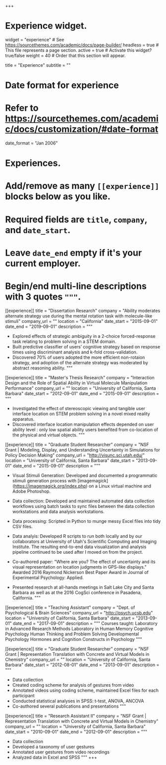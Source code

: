 +++
# Experience widget.
widget = "experience"  # See https://sourcethemes.com/academic/docs/page-builder/
headless = true  # This file represents a page section.
active = true  # Activate this widget? true/false
weight = 40  # Order that this section will appear.

title = "Experience"
subtitle = ""

# Date format for experience
#   Refer to https://sourcethemes.com/academic/docs/customization/#date-format
date_format = "Jan 2006"

# Experiences.
#   Add/remove as many `[[experience]]` blocks below as you like.
#   Required fields are `title`, `company`, and `date_start`.
#   Leave `date_end` empty if it's your current employer.
#   Begin/end multi-line descriptions with 3 quotes `"""`.

[[experience]]
  title = "Dissertation Research"
  company = "Ability moderates alternate strategy use during the mental rotation task with molecule-like stimuli"
  company_url = ""
  location = "California"
  date_start = "2015-09-01"
  date_end = "2019-09-01"
  description = """
  * Explored effects of strategic ambiguity in a 2-choice forced-response task relating to problem solving in a STEM domain. 
  * Built predictive classifier of users’ cognitive strategy based on response times using discriminant analysis and k-fold cross-validation. 
  * Discovered 70% of users adopted the more efficient non-rotaion strategy, and adoption of the alternate strategy was moderated by abstract reasoning ability.
  """
  
[[experience]]
  title = "Master's Thesis Research"
  company = "Interaction Design and the Role of Spatial Ability in Virtual Molecule Manipulation Performance"
  company_url = ""
  location = "University of California, Santa Barbara"
  date_start = "2012-09-01"
  date_end = "2015-09-01"
  description = """
  * Investigated the effect of stereoscopic viewing and tangible user interface location on STEM problem solving in a novel mixed reality apparatus.
  * Discovered interface location manipulation effects depended on user ability level : only low spatial ability users benefited from co-location of the physical and virtual objects.
  """
  
[[experience]]
  title = "Graduate Student Researcher"
  company = "NSF Grant | Modeling, Display, and Understanding Uncertainty in Simulations for Policy Decision Making"
  company_url = "http://visunc.sci.utah.edu/"
  location = "University of California, Santa Barbara"
  date_start = "2013-09-01"
  date_end = "2015-09-01"
  description = """
* Visual Stimuli Generation: Developed and documented a programmatic stimuli generation process with [imagemagick] (https://imagemagick.org/index.php) on a Linux virtual machine and Adobe Photoshop.
    
* Data collection: Developed and maintained automated data collection workflows using batch tasks to sync files between the data collection workstations and data analysis workstations.
    
* Data processing: Scripted in Python to munge messy Excel files into tidy CSV files.
   
* Data analyis: Developed R scripts to run both locally and by our collaborators at University of Utah's Scientific Computing and Imaging Institute. The resulting end-to-end data visualization and analysis pipeline continued to be used after I moved on from the project.

* Co-authored paper: "Where are you? The effect of uncertainty and its visual representation on location judgments in GPS-like displays." Awarded 2016 Raymond Nickerson Best Paper Award in Journal of Experimental Psychology: Applied.
  
* Presented research at all-hands meetings in Salt Lake City and Santa Barbara as well as at the 2016 CogSci conference in Pasadena, California.
  """
  
[[experience]]
  title = "Teaching Assistant"
  company = "Dept. of Psychological & Brain Sciences"
  company_url = "http://psych.ucsb.edu"
  location = "University of California, Santa Barbara"
  date_start = "2013-09-01"
  date_end = "2017-09-01"
  description = """
  Courses taught:
  Laboratory in Advanced Research Methods
  Laboratory in Human Memory
  Cognitive Psychology
  Human Thinking and Problem Solving
  Developmental Psychology
  Hormones and Cognition
  Constructs in Psychology
  """

[[experience]]
  title = "Graduate Student Researcher"
  company = "NSF Grant | Representation Translation with Concrete and Virtual Models in Chemistry"
  company_url = ""
  location = "University of California, Santa Barbara"
  date_start = "2012-08-01"
  date_end = "2013-09-01"
  description = """
  * Data collection
  * Created coding scheme for analysis of gestures from video
  * Annotated videos using coding scheme, maintained Excel files for each participant
  * Conducted statistical analyses in SPSS: t-test, ANOVA, ANCOVA
  * Co-authored several publications and presentations
  """
  
[[experience]]
  title = "Research Assistant II"
  company = "NSF Grant | Representation Translation with Concrete and Virtual Models in Chemistry"
  company_url = ""
  location = "University of California, Santa Barbara"
  date_start = "2010-09-01"
  date_end = "2012-09-01"
  description = """
  * Data collection
  * Developed a taxonomy of user gestures
  * Annotated user gestures from video recordings
  * Analyzed data in Excel and SPSS
  """
+++

